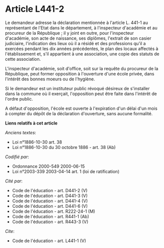 # Article L441-2

Le demandeur adresse la déclaration mentionnée à l'article L. 441-1 au représentant de l'Etat dans le département, à
l'inspecteur d'académie et au procureur de la République ; il y joint en outre, pour l'inspecteur d'académie, son acte de
naissance, ses diplômes, l'extrait de son casier judiciaire, l'indication des lieux où il a résidé et des professions qu'il a
exercées pendant les dix années précédentes, le plan des locaux affectés à l'établissement et, s'il appartient à une
association, une copie des statuts de cette association.

L'inspecteur d'académie, soit d'office, soit sur la requête du procureur de la République, peut former opposition à
l'ouverture d'une école privée, dans l'intérêt des bonnes moeurs ou de l'hygiène.

Si le demandeur est un instituteur public révoqué désireux de s'installer dans la commune où il exerçait, l'opposition peut
être faite dans l'intérêt de l'ordre public.

A défaut d'opposition, l'école est ouverte à l'expiration d'un délai d'un mois à compter du dépôt de la déclaration
d'ouverture, sans aucune formalité.

**Liens relatifs à cet article**

_Anciens textes_:

  - Loi n°1886-10-30 art. 38
  - Loi n°1886-10-30 du 30 octobre 1886 - art. 38 (Ab)

_Codifié par_:

  - Ordonnance 2000-549 2000-06-15
  - Loi n°2003-339 2003-04-14 art. 1 (loi de ratification)

_Cité par_:

  - Code de l'éducation - art. D441-2 (V)
  - Code de l'éducation - art. D441-3 (V)
  - Code de l'éducation - art. D441-4 (V)
  - Code de l'éducation - art. D441-6 (V)
  - Code de l'éducation - art. R222-24-1 (M)
  - Code de l'éducation - art. R441-1 (Ab)
  - Code de l'éducation - art. R443-3 (V)

_Cite_:

  - Code de l'éducation - art. L441-1 (V)

